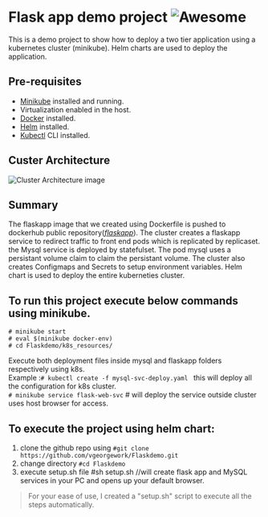 # Flask app demo project ![Awesome](https://camo.githubusercontent.com/abb97269de2982c379cbc128bba93ba724d8822bfbe082737772bd4feb59cb54/68747470733a2f2f63646e2e7261776769742e636f6d2f73696e647265736f726875732f617765736f6d652f643733303566333864323966656437386661383536353265336136336531353464643865383832392f6d656469612f62616467652e737667)

This is a demo project to show how to deploy a two tier application using a kubernetes cluster (minikube). Helm charts are used to deploy the application.

## Pre-requisites

- [Minikube](https://minikube.sigs.k8s.io/docs/start/) installed and running.
- Virtualization enabled in the host.
- [Docker](https://docs.docker.com/engine/install/) installed.
- [Helm](https://helm.sh/docs/intro/install/) installed.
- [Kubectl](https://kubernetes.io/docs/tasks/tools/install-kubectl/) CLI installed.

## Custer Architecture
![Cluster Architecture image](https://github.com/vgeorgework/Flaskdemo/blob/master/.readme_images/minikube%20cluster.png)

##  Summary
The flaskapp image that we created using Dockerfile is pushed to dockerhub public repository(*[flaskapp](https://hub.docker.com/r/vgeorgework/flaskapp)*). The cluster creates a flaskapp service to redirect traffic to front end pods which is replicated by replicaset. the Mysql service is deployed by statefulset. The pod mysql uses a persistant volume claim to claim the persistant volume. The cluster also creates Configmaps and Secrets to setup environment variables. Helm chart is used to deploy the entire kuberneties cluster.


## To run this project execute below commands using minikube.<br />

```
# minikube start
# eval $(minikube docker-env)
# cd Flaskdemo/k8s_resources/ 
```
Execute both deployment files inside mysql and flaskapp folders respectively using k8s. <br />
Example :`# kubectl create -f mysql-svc-deploy.yaml ` this will deploy all the configuration for k8s cluster. <br />
`# minikube service flask-web-svc`     # will deploy the service outside cluster uses host browser for access. <br/>

## To execute the project using helm chart:

 1. clone the github repo using `#git clone https://github.com/vgeorgework/Flaskdemo.git` 
 2. change directory `#cd Flaskdemo` 
 3. execute setup.sh file #sh setup.sh   //will create flask app and MySQL services in your PC and opens up your default browser. 

> For your ease of use, I created a "setup.sh" script to execute all the
> steps automatically. 
